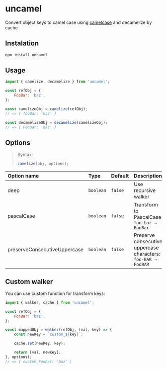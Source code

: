 # uncamel

Convert object keys to camel case using [camelcase](https://github.com/sindresorhus/camelcase) and decamelize by cache

## Instalation

```bash
npm install uncamel
```

## Usage

```JavaScript
import { camelize, decamelize } from 'uncamel';

const refObj = {
	FooBar: 'baz',
};

const camelizeObj = camelize(refObj);
// => { fooBar: 'baz' }

const decamelizeObj = decamelize(camelizeObj);
// => { FooBar: 'baz' }
```

## Options

> Syntax:
> ```JavaScript
> camelize(obj, options);
> ```


| Option name | Type | Default | Description |
| :--- | :--- | :--- | :--- |
| deep | `boolean` | `false` | Use recursive walker |
| pascalCase | `boolean` | `false` | Transform to PascalCase: `foo-bar → FooBar` |
| preserveConsecutiveUppercase | `boolean` | `false` | Preserve consecutive uppercase characters: `foo-BAR → FooBAR` |


## Custom walker

You can use custom function for transform keys:

```JavaScript
import { walker, cache } from 'uncamel';

const refObj = {
	FooBar: 'baz',
};

const mappedObj = walker(refObj, (val, key) => {
	const newKey = `custom_${key}`;

	cache.set(newKey, key);

	return [val, newKey];
}, options);
// => { custom_FooBar: 'baz' }
```
